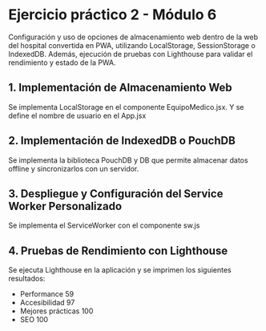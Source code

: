 # Ejercicio práctico 2 - Módulo 6

Configuración y uso de opciones de almacenamiento web dentro de la web del hospital convertida en PWA, utilizando LocalStorage, SessionStorage o IndexedDB. Además, ejecución de pruebas con Lighthouse para validar el rendimiento y estado de la PWA.

## 1. Implementación de Almacenamiento Web

Se implementa LocalStorage en el componente EquipoMedico.jsx. Y se define el nombre de usuario en el App.jsx


## 2. Implementación de IndexedDB o PouchDB

Se implementa la biblioteca PouchDB y DB que permite almacenar datos offline y sincronizarlos con un servidor.

## 3. Despliegue y Configuración del Service Worker Personalizado

Se implementa el ServiceWorker con el componente sw.js

## 4. Pruebas de Rendimiento con Lighthouse

Se ejecuta Lighthouse en la aplicación y se imprimen los siguientes resultados:
- Performance 59
- Accesibilidad 97
- Mejores prácticas 100
- SEO 100